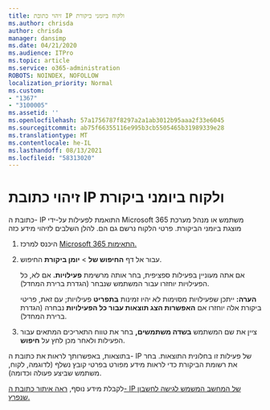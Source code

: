 ```yaml
---
title: זיהוי כתובת IP ולקוח ביומני ביקורת
ms.author: chrisda
author: chrisda
manager: dansimp
ms.date: 04/21/2020
ms.audience: ITPro
ms.topic: article
ms.service: o365-administration
ROBOTS: NOINDEX, NOFOLLOW
localization_priority: Normal
ms.custom:
- "1367"
- "3100005"
ms.assetid: ''
ms.openlocfilehash: 57a1756787f8297a2a1ab3012b95aaa2f33e6045
ms.sourcegitcommit: ab75f66355116e995b3cb5505465b31989339e28
ms.translationtype: MT
ms.contentlocale: he-IL
ms.lasthandoff: 08/13/2021
ms.locfileid: "58313020"
---
```

# <a name="identify-ip-address-and-client-in-audit-logs"></a>זיהוי כתובת IP ולקוח ביומני ביקורת

כתובת ה- IP התואמת לפעילות על-ידי Microsoft 365 משתמש או מנהל מערכת מוצגת ביומני הביקורת. פרטי הלקוח נרשם גם הם. להלן השלבים לזיהוי מידע כזה

1. היכנס למרכז [Microsoft 365 התאימות.](https://protection.office.com/)

2. עבור אל דף **החיפוש של**  >  **יומן ביקורת** החיפוש.

   אם אתה מעוניין בפעילות ספציפית, בחר אותה מרשימת **פעילויות.** אם לא, כל הפעילויות יוחזרו עבור המשתמש שנבחר (הגדרת ברירת המחדל).

   **הערה:** ייתכן שפעילויות מסוימות לא יהיו זמינות **בתפריט** פעילויות; עם זאת, פריטי ביקורת אלה יוחזרו אם **האפשרות הצג תוצאות עבור כל הפעילויות** נבחרה (הגדרת ברירת המחדל).

3. ציין את שם המשתמש **בשדה משתמשים,** בחר את טווח התאריכים המתאים עבור הפעילות ולאחר מכן לחץ על **חיפוש**.

בתוצאות, באפשרותך לראות את כתובת ה- IP של פעילות זו בחלונית התוצאות. בחר את רשומת הביקורת כדי  לראות מידע מפורט בפרטי קובץ נשלף (לדוגמה, לקוח, משתמש שביצע פעולה וכדומה).

לקבלת מידע נוסף, [ראה איתור כתובת ה- IP של המחשב המשמש לגישה לחשבון שנפרץ.](https://docs.microsoft.com/microsoft-365/compliance/auditing-troubleshooting-scenarios#find-the-ip-address-of-the-computer-used-to-access-a-compromised-account)
